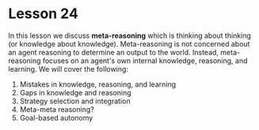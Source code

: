 # Lesson 24

In this lesson we discuss **meta-reasoning** which is thinking about thinking (or knowledge about knowledge). Meta-reasoning is not concerned about an agent reasoning to determine an output to the world. Instead, meta-reasoning focuses on an agent's own internal knowledge, reasoning, and learning. We will cover the following:

1. Mistakes in knowledge, reasoning, and learning
2. Gaps in knowledge and reasoning
3. Strategy selection and integration
4. Meta-meta reasoning?
5. Goal-based autonomy
